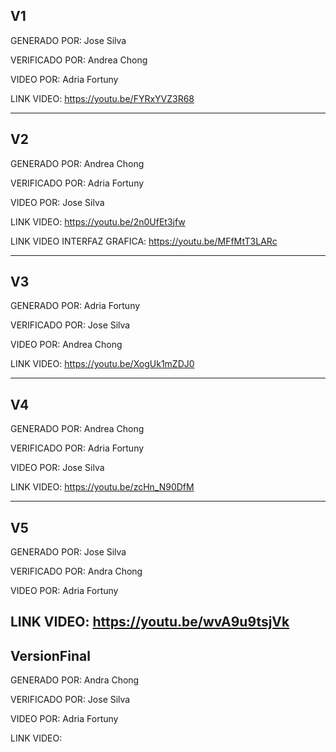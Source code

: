 ## V1

GENERADO POR:   Jose Silva

VERIFICADO POR: Andrea Chong

VIDEO POR:      Adria Fortuny

LINK VIDEO:     https://youtu.be/FYRxYVZ3R68


--------------------------------------------------------------------------------------------------------

## V2

GENERADO POR:   Andrea Chong

VERIFICADO POR: Adria Fortuny

VIDEO POR:      Jose Silva

LINK VIDEO:     https://youtu.be/2n0UfEt3jfw

LINK VIDEO INTERFAZ GRAFICA: https://youtu.be/MFfMtT3LARc

------------------------------------------------------------------------------------------------------------

## V3

GENERADO POR:   Adria Fortuny

VERIFICADO POR: Jose Silva

VIDEO POR:      Andrea Chong

LINK VIDEO:     https://youtu.be/XogUk1mZDJ0


------------------------------------------------------------------------------------------------------------

## V4

GENERADO POR:   Andrea Chong

VERIFICADO POR: Adria Fortuny

VIDEO POR:      Jose Silva

LINK VIDEO:     https://youtu.be/zcHn_N90DfM

------------------------------------------------------------------------------------------------------------

## V5

GENERADO POR:   Jose Silva

VERIFICADO POR: Andra Chong

VIDEO POR:      Adria Fortuny

LINK VIDEO:  https://youtu.be/wvA9u9tsjVk  
------------------------------------------------------------------------------------------------------------

## VersionFinal

GENERADO POR:   Andra Chong

VERIFICADO POR: Jose Silva

VIDEO POR:      Adria Fortuny

LINK VIDEO:  


